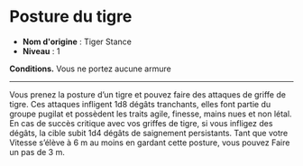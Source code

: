 # Posture du tigre

 * **Nom d'origine** : Tiger Stance
 * **Niveau** : 1


<p><strong>Conditions.</strong> Vous ne portez aucune armure</p>
<hr>
<p>Vous prenez la posture d’un tigre et pouvez faire des attaques de griffe de tigre. Ces attaques infligent 1d8 dégâts tranchants, elles font partie du groupe pugilat et possèdent les traits agile, finesse, mains nues et non létal. En cas de succès critique avec vos griffes de tigre, si vous infligez des dégâts, la cible subit 1d4 dégâts de saignement persistants. Tant que votre Vitesse s’élève à 6 m au moins en gardant cette posture, vous pouvez Faire un pas de 3 m.</p>